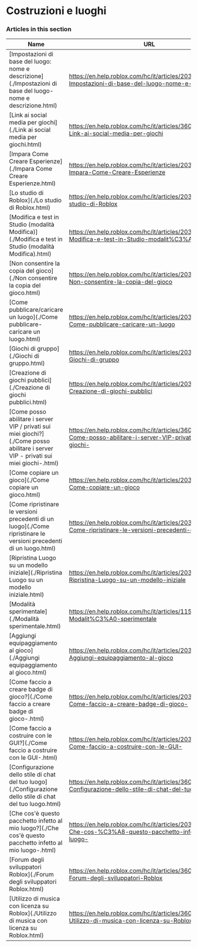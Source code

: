 # Costruzioni e luoghi  
### Articles in this section
Name|URL
-|-
[Impostazioni di base del luogo: nome e descrizione](./Impostazioni di base del luogo- nome e descrizione.html) |https://en.help.roblox.com/hc/it/articles/203314030-Impostazioni-di-base-del-luogo-nome-e-descrizione
[Link ai social media per giochi](./Link ai social media per giochi.html) |https://en.help.roblox.com/hc/it/articles/360000910966-Link-ai-social-media-per-giochi
[Impara Come Creare Esperienze](./Impara Come Creare Esperienze.html) |https://en.help.roblox.com/hc/it/articles/203625344-Impara-Come-Creare-Esperienze
[Lo studio di Roblox](./Lo studio di Roblox.html) |https://en.help.roblox.com/hc/it/articles/203313860-Lo-studio-di-Roblox
[Modifica e test in Studio (modalità Modifica)](./Modifica e test in Studio (modalità Modifica).html) |https://en.help.roblox.com/hc/it/articles/203313870-Modifica-e-test-in-Studio-modalit%C3%A0-Modifica-
[Non consentire la copia del gioco](./Non consentire la copia del gioco.html) |https://en.help.roblox.com/hc/it/articles/203313940-Non-consentire-la-copia-del-gioco
[Come pubblicare/caricare un luogo](./Come pubblicare-caricare un luogo.html) |https://en.help.roblox.com/hc/it/articles/203313890-Come-pubblicare-caricare-un-luogo
[Giochi di gruppo](./Giochi di gruppo.html) |https://en.help.roblox.com/hc/it/articles/203313760-Giochi-di-gruppo
[Creazione  di giochi pubblici](./Creazione  di giochi pubblici.html) |https://en.help.roblox.com/hc/it/articles/203313950-Creazione-di-giochi-pubblici
[Come posso abilitare i server VIP / privati ​​sui miei giochi?](./Come posso abilitare i server VIP - privati ​​sui miei giochi-.html) |https://en.help.roblox.com/hc/it/articles/360000781023-Come-posso-abilitare-i-server-VIP-privati-sui-miei-giochi-
[Come copiare un gioco](./Come copiare un gioco.html) |https://en.help.roblox.com/hc/it/articles/203313900-Come-copiare-un-gioco
[Come ripristinare le versioni precedenti di un luogo](./Come ripristinare le versioni precedenti di un luogo.html) |https://en.help.roblox.com/hc/it/articles/203313850-Come-ripristinare-le-versioni-precedenti-di-un-luogo
[Ripristina Luogo su un modello iniziale](./Ripristina Luogo su un modello iniziale.html) |https://en.help.roblox.com/hc/it/articles/203313920-Ripristina-Luogo-su-un-modello-iniziale
[Modalità sperimentale](./Modalità sperimentale.html) |https://en.help.roblox.com/hc/it/articles/115003766763-Modalit%C3%A0-sperimentale
[Aggiungi equipaggiamento al gioco](./Aggiungi equipaggiamento al gioco.html) |https://en.help.roblox.com/hc/it/articles/203314050-Aggiungi-equipaggiamento-al-gioco
[Come faccio a creare badge di gioco?](./Come faccio a creare badge di gioco-.html) |https://en.help.roblox.com/hc/it/articles/203313650-Come-faccio-a-creare-badge-di-gioco-
[Come faccio a costruire con le GUI?](./Come faccio a costruire con le GUI-.html) |https://en.help.roblox.com/hc/it/articles/203313960-Come-faccio-a-costruire-con-le-GUI-
[Configurazione dello stile di chat del tuo luogo](./Configurazione dello stile di chat del tuo luogo.html) |https://en.help.roblox.com/hc/it/articles/360019904552-Configurazione-dello-stile-di-chat-del-tuo-luogo
[Che cos'è questo pacchetto infetto al mio luogo?](./Che cos'è questo pacchetto infetto al mio luogo-.html) |https://en.help.roblox.com/hc/it/articles/203312920-Che-cos-%C3%A8-questo-pacchetto-infetto-al-mio-luogo-
[Forum degli sviluppatori Roblox](./Forum degli sviluppatori Roblox.html) |https://en.help.roblox.com/hc/it/articles/360000240223-Forum-degli-sviluppatori-Roblox
[Utilizzo di musica con licenza su Roblox](./Utilizzo di musica con licenza su Roblox.html) |https://en.help.roblox.com/hc/it/articles/360000927163-Utilizzo-di-musica-con-licenza-su-Roblox